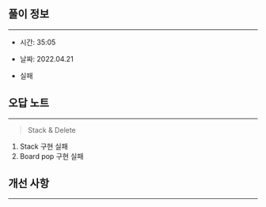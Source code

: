 ## 풀이 정보

---

- 시간: 35:05

- 날짜: 2022.04.21

- 실패

## 오답 노트

---

> Stack & Delete

1. Stack 구현 실패
2. Board pop 구현 실패

## 개선 사항

---




